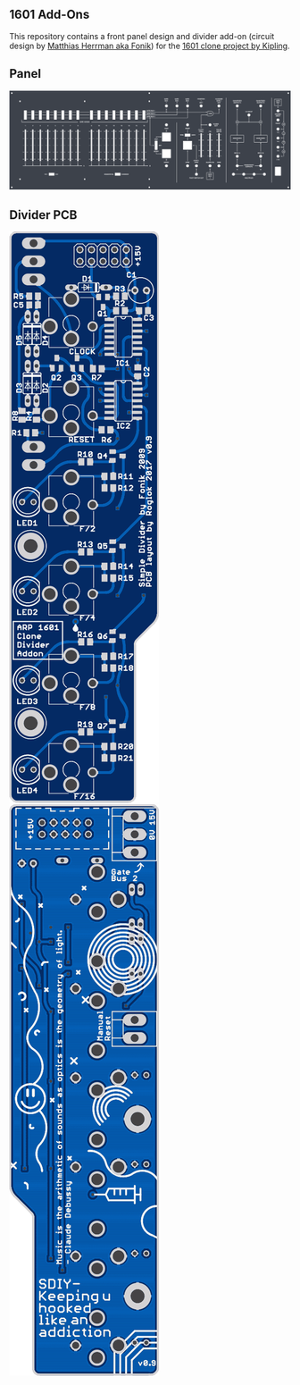 ## 1601 Add-Ons

This repository contains a front panel design and divider add-on (circuit design by [Matthias Herrman aka Fonik](http://www.modular.fonik.de/)) for the [1601 clone project by Kipling](https://www.muffwiggler.com/forum/viewtopic.php?t=110640).

## Panel 

![Panel](/docs/ttsh_style_panel.png?raw=true)

## Divider PCB

![PCB top](/docs/divider_top.png?raw=true) ![PCB bottom](/docs/divider_bottom.png?raw=true)